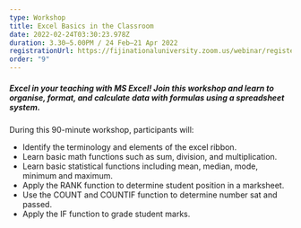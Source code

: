 ```yaml
---
type: Workshop
title: Excel Basics in the Classroom
date: 2022-02-24T03:30:23.978Z
duration: 3.30–5.00PM / 24 Feb–21 Apr 2022
registrationUrl: https://fijinationaluniversity.zoom.us/webinar/register/WN__9D5c8FaT7mPsi7VhnBy9w
order: "9"
---
```

##### Excel in your teaching with MS Excel! Join this workshop and learn to organise, format, and calculate data with formulas using a spreadsheet system.

During this 90-minute workshop, participants will:

* Identify the terminology and elements of the excel ribbon.
* Learn basic math functions such as sum, division, and multiplication.
* Learn basic statistical functions including mean, median, mode, minimum and maximum.
* Apply the RANK function to determine student position in a marksheet.
* Use the COUNT and COUNTIF function to determine number sat and passed.
* Apply the IF function to grade student marks.